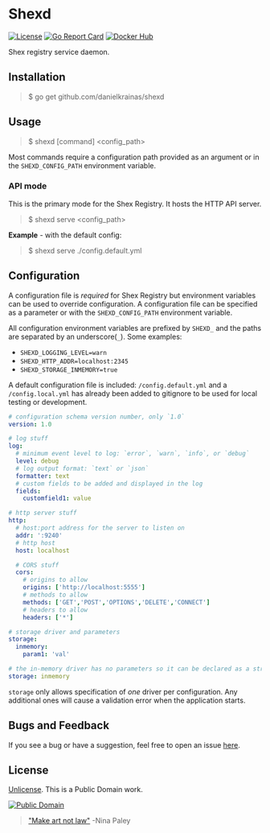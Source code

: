 # Shexd

[![License](https://img.shields.io/badge/license-Unlicense-blue.svg?style=flat)](UNLICENSE) [![Go Report Card](https://goreportcard.com/badge/github.com/danielkrainas/shexd)](https://goreportcard.com/report/github.com/danielkrainas/shexd) [![Docker Hub](https://img.shields.io/docker/pulls/dakr/shexd.svg?style=flat)](https://hub.docker.com/r/dakr/shexd/)

Shex registry service daemon. 

## Installation

> $ go get github.com/danielkrainas/shexd

## Usage

> $ shexd [command] <config_path>

Most commands require a configuration path provided as an argument or in the `SHEXD_CONFIG_PATH` environment variable. 

### API mode

This is the primary mode for the Shex Registry. It hosts the HTTP API server.

> $ shexd serve <config_path>

**Example** - with the default config:

> $ shexd serve ./config.default.yml

## Configuration

A configuration file is *required* for Shex Registry but environment variables can be used to override configuration. A configuration file can be specified as a parameter or with the `SHEXD_CONFIG_PATH` environment variable. 

All configuration environment variables are prefixed by `SHEXD_` and the paths are separated by an underscore(`_`). Some examples:

- `SHEXD_LOGGING_LEVEL=warn`
- `SHEXD_HTTP_ADDR=localhost:2345`
- `SHEXD_STORAGE_INMEMORY=true`

A default configuration file is included: `/config.default.yml` and a `/config.local.yml` has already been added to gitignore to be used for local testing or development.

```yaml
# configuration schema version number, only `1.0`
version: 1.0

# log stuff
log:
  # minimum event level to log: `error`, `warn`, `info`, or `debug`
  level: debug
  # log output format: `text` or `json`
  formatter: text
  # custom fields to be added and displayed in the log
  fields:
    customfield1: value

# http server stuff
http:
  # host:port address for the server to listen on
  addr: ':9240'
  # http host
  host: localhost

  # CORS stuff
  cors:
    # origins to allow
    origins: ['http://localhost:5555']
    # methods to allow
    methods: ['GET','POST','OPTIONS','DELETE','CONNECT']
    # headers to allow
    headers: ['*']

# storage driver and parameters
storage:
  inmemory:
    param1: 'val'

# the in-memory driver has no parameters so it can be declared as a string
storage: inmemory
```

`storage` only allows specification of *one* driver per configuration. Any additional ones will cause a validation error when the application starts.

## Bugs and Feedback

If you see a bug or have a suggestion, feel free to open an issue [here](https://github.com/danielkrainas/shexd/issues).

## License

[Unlicense](http://unlicense.org/UNLICENSE). This is a Public Domain work.

[![Public Domain](https://licensebuttons.net/p/mark/1.0/88x31.png)](http://questioncopyright.org/promise)

> ["Make art not law"](http://questioncopyright.org/make_art_not_law_interview) -Nina Paley

